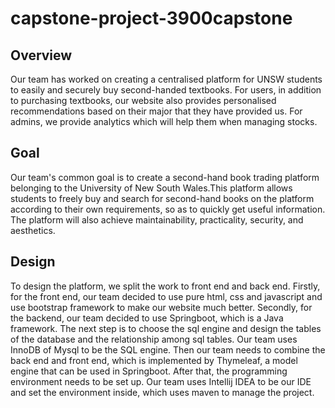 # capstone-project-3900capstone

## Overview
Our team has worked on creating a centralised platform for UNSW students to easily and securely buy second-handed textbooks. For users, in addition to purchasing textbooks, our website also provides personalised recommendations based on their major that they have provided us. For admins, we provide analytics which will help them when managing stocks.

## Goal
Our team's common goal is to create a second-hand book trading platform belonging to the University of New South Wales.This platform allows students to freely buy and search for second-hand books on the platform according to their own requirements, so as to quickly get useful information. The platform will also achieve maintainability, practicality, security, and aesthetics.

## Design
To design the platform, we split the work to front end and back end. Firstly, for the front end, our team decided to use pure html, css and javascript and use bootstrap framework to make our website much better. Secondly, for the backend, our team decided to use Springboot, which is a Java framework. The next step is to choose the sql engine and design the tables of the database and the relationship among sql tables. Our team uses InnoDB of Mysql to be the SQL engine. Then our team needs to combine the back end and front end, which is implemented by Thymeleaf, a model engine that can be used in Springboot. After that, the programming environment needs to be set up. Our team uses Intellij IDEA to be our IDE and set the environment inside, which uses maven to manage the project.
